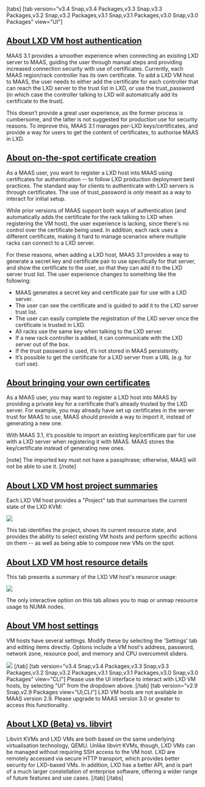 <!-- "LXD VM hosts" -->

[tabs]
[tab version="v3.4 Snap,v3.4 Packages,v3.3 Snap,v3.3 Packages,v3.2 Snap,v3.2 Packages,v3.1 Snap,v3.1 Packages,v3.0 Snap,v3.0 Packages" view="UI"]
<a href="#heading--about-lxd-vm-host-auth"><h2 id="heading--about-lxd-vm-host-auth">About LXD VM host authentication</h2></a>

MAAS 3.1 provides a smoother experience when connecting an existing LXD server to MAAS, guiding the user through manual steps and providing increased connection security with use of certificates. Currently, each MAAS region/rack controller has its own certificate. To add a LXD VM host to MAAS, the user needs to either add the certificate for each controller that can reach the LXD server to the trust list in LXD, or use the trust_password (in which case the controller talking to LXD will automatically add its certificate to the trust).

This doesn’t provide a great user experience, as the former process is cumbersome, and the latter is not suggested for production use for security reasons.  To improve this, MAAS 3.1 manages per-LXD keys/certificates, and provide a way for users to get the content of certificates, to authorise MAAS in LXD.

<a href="#heading--About-on-the-spot-certificate-creation"><h2 id="heading--About-on-the-spot-certificate-creation">About on-the-spot certificate creation</h2></a>

As a MAAS user, you want to register a LXD host into MAAS using certificates for authentication -- to follow LXD production deployment best practices.  The standard way for clients to authenticate with LXD servers is through certificates. The use of trust_password is *only* meant as a way to interact for initial setup.

While prior versions of MAAS support both ways of authentication (and automatically adds the certificate for the rack talking to LXD when registering the VM host), the user experience is lacking, since there's no control over the certificate being used.  In addition, each rack uses a different certificate, making it hard to manage scenarios where multiple racks can connect to a LXD server.

For these reasons, when adding a LXD host, MAAS 3.1 provides a way to generate a secret key and certificate pair to use specifically for that server, and show the certificate to the user, so that they can add it to the LXD server trust list.  The user experience changes to something like the following:

- MAAS generates a secret key and certificate pair for use with a LXD server.
- The user can see the certificate and is guided to add it to the LXD server trust list.
- The user can easily complete the registration of the LXD server once the certificate is trusted in LXD.
- All racks use the same key when talking to the LXD server. 
- If a new rack controller is added, it can communicate with the LXD server out of the box.
- If the trust password is used, it’s not stored in MAAS persistently.
- It’s possible to get the certificate for a LXD server from a URL (e.g. for curl use).

<a href="#heading--About-bringing-your-own-certificates"><h2 id="heading--About-bringing-your-own-certificates">About bringing your own certificates</h2></a>

As a MAAS user, you may want to register a LXD host into MAAS by providing a private key for a certificate that’s already trusted by the LXD server.  For example, you may already have set up certificates in the server trust for MAAS to use, MAAS should provide a way to import it, instead of generating a new one.

With MAAS 3.1, it’s possible to import an existing key/certificate pair for use with a LXD server when registering it with MAAS.  MAAS stores the key/certificate instead of generating new ones.

[note]
The imported key must not have a passphrase; otherwise, MAAS will not be able to use it.
[/note]

<a href="#heading--vm-host-project-summary"><h2 id="heading--vm-host-project-summary">About LXD VM host project summaries</h2></a>

Each LXD VM host provides a "Project" tab that summarises the current state of the LXD KVM:

<a href="https://discourse.maas.io/uploads/default/original/2X/e/e0cc264a17d67f9530ff8c2ef2bb9522fed0749a.png" target = "_blank"><img src="https://discourse.maas.io/uploads/default/original/2X/e/e0cc264a17d67f9530ff8c2ef2bb9522fed0749a.png"></a>

This tab identifies the project, shows its current resource state, and provides the ability to select existing VM hosts and perform specific actions on them -- as well as being able to compose new VMs on the spot.

<a href="#heading--vm-host-resource-details"><h2 id="heading--vm-host-resource-details">About LXD VM host resource details</h2></a>

This tab presents a summary of the LXD VM host's resource usage:

<a href="https://discourse.maas.io/uploads/default/original/2X/d/d67cf384d6fe903274893eb50a098518d2c1295d.png" target = "_blank"><img src="https://discourse.maas.io/uploads/default/original/2X/d/d67cf384d6fe903274893eb50a098518d2c1295d.png"></a>

The only interactive option on this tab allows you to map or unmap resource usage to NUMA nodes.

<a href="#heading--configuration"><h2 id="heading--configuration">About VM host settings</h2></a>

VM hosts have several settings. Modify these by selecting the 'Settings' tab and editing items directly. Options include a VM host's address, password, network zone, resource pool, and memory and CPU overcommit sliders.

<a href="https://discourse.maas.io/uploads/default/original/2X/2/253afc122d61145be656bb5c3811f9b6c6caa708.png" target = "_blank"><img src="https://discourse.maas.io/uploads/default/original/2X/2/253afc122d61145be656bb5c3811f9b6c6caa708.png"></a>
[/tab]
[tab version="v3.4 Snap,v3.4 Packages,v3.3 Snap,v3.3 Packages,v3.2 Snap,v3.2 Packages,v3.1 Snap,v3.1 Packages,v3.0 Snap,v3.0 Packages" view="CLI"]
Please use the UI interface to interact with LXD VM hosts, by selecting "UI" from the dropdown above.
[/tab]
[tab version="v2.9 Snap,v2.9 Packages view="UI,CLI"]
LXD VM hosts are not available in MAAS version 2.9.  Please upgrade to MAAS version 3.0 or greater to access this functionality.

<a href="#heading--about-lxd-vs-libvirt"><h2 id="heading--about-lxd-vs-libvirt">About LXD (Beta) vs. libvirt</h2></a>

Libvirt KVMs and LXD VMs are both based on the same underlying virtualisation technology, QEMU. Unlike libvirt KVMs, though, LXD VMs can be managed without requiring SSH access to the VM host. LXD are remotely accessed via secure HTTP transport, which provides better security for LXD-based VMs. In addition, LXD has a better API, and is part of a much larger constellation of enterprise software, offering a wider range of future features and use cases.
[/tab]
[/tabs]
